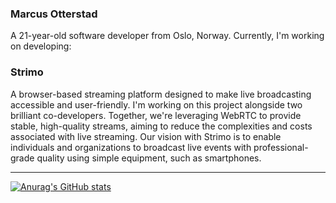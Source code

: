### Marcus Otterstad
A 21-year-old software developer from Oslo, Norway. Currently, I'm working on developing:

### Strimo

A browser-based streaming platform designed to make live broadcasting accessible and user-friendly. I'm working on this project alongside two brilliant co-developers. Together, we're leveraging WebRTC to provide stable, high-quality streams, aiming to reduce the complexities and costs associated with live streaming. Our vision with Strimo is to enable individuals and organizations to broadcast live events with professional-grade quality using simple equipment, such as smartphones.

---

[![Anurag's GitHub stats](https://github-readme-stats.vercel.app/api?username=marcusotterstad)](https://github.com/anuraghazra/github-readme-stats)

